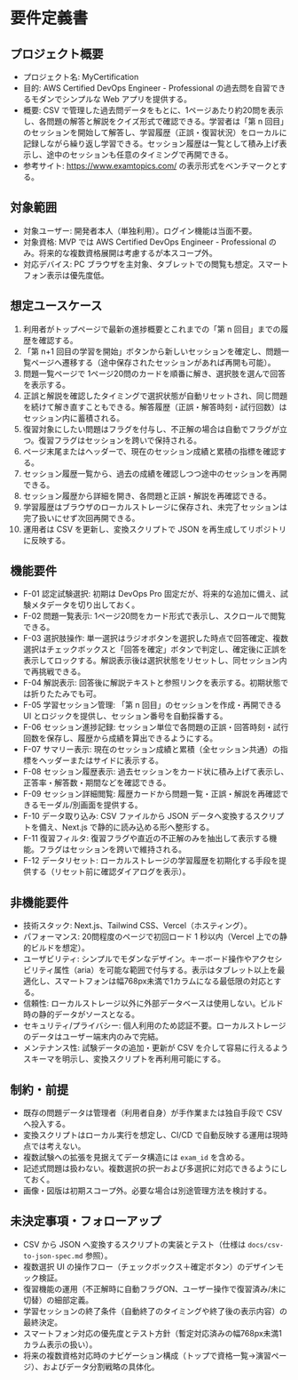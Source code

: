 # 要件定義書

## プロジェクト概要
- プロジェクト名: MyCertification
- 目的: AWS Certified DevOps Engineer - Professional の過去問を自習できるモダンでシンプルな Web アプリを提供する。
- 概要: CSV で管理した過去問データをもとに、1ページあたり約20問を表示し、各問題の解答と解説をクイズ形式で確認できる。学習者は「第 n 回目」のセッションを開始して解答し、学習履歴（正誤・復習状況）をローカルに記録しながら繰り返し学習できる。セッション履歴は一覧として積み上げ表示し、途中のセッションも任意のタイミングで再開できる。
- 参考サイト: https://www.examtopics.com/ の表示形式をベンチマークとする。

## 対象範囲
- 対象ユーザー: 開発者本人（単独利用）。ログイン機能は当面不要。
- 対象資格: MVP では AWS Certified DevOps Engineer - Professional のみ。将来的な複数資格展開は考慮するが本スコープ外。
- 対応デバイス: PC ブラウザを主対象、タブレットでの閲覧も想定。スマートフォン表示は優先度低。

## 想定ユースケース
1. 利用者がトップページで最新の進捗概要とこれまでの「第 n 回目」までの履歴を確認する。
2. 「第 n+1 回目の学習を開始」ボタンから新しいセッションを確定し、問題一覧ページへ遷移する（途中保存されたセッションがあれば再開も可能）。
3. 問題一覧ページで 1ページ20問のカードを順番に解き、選択肢を選んで回答を表示する。
4. 正誤と解説を確認したタイミングで選択状態が自動リセットされ、同じ問題を続けて解き直すこともできる。解答履歴（正誤・解答時刻・試行回数）はセッション内に蓄積される。
5. 復習対象にしたい問題はフラグを付与し、不正解の場合は自動でフラグが立つ。復習フラグはセッションを跨いで保持される。
6. ページ末尾またはヘッダーで、現在のセッション成績と累積の指標を確認する。
7. セッション履歴一覧から、過去の成績を確認しつつ途中のセッションを再開できる。
8. セッション履歴から詳細を開き、各問題と正誤・解説を再確認できる。
9. 学習履歴はブラウザのローカルストレージに保存され、未完了セッションは完了扱いにせず次回再開できる。
10. 運用者は CSV を更新し、変換スクリプトで JSON を再生成してリポジトリに反映する。

## 機能要件
- F-01 認定試験選択: 初期は DevOps Pro 固定だが、将来的な追加に備え、試験メタデータを切り出しておく。
- F-02 問題一覧表示: 1ページ20問をカード形式で表示し、スクロールで閲覧できる。
- F-03 選択肢操作: 単一選択はラジオボタンを選択した時点で回答確定、複数選択はチェックボックスと「回答を確定」ボタンで判定し、確定後に正誤を表示してロックする。解説表示後は選択状態をリセットし、同セッション内で再挑戦できる。
- F-04 解説表示: 回答後に解説テキストと参照リンクを表示する。初期状態では折りたたみでも可。
- F-05 学習セッション管理: 「第 n 回目」のセッションを作成・再開できる UI とロジックを提供し、セッション番号を自動採番する。
- F-06 セッション進捗記録: セッション単位で各問題の正誤・回答時刻・試行回数を保存し、履歴から成績を算出できるようにする。
- F-07 サマリー表示: 現在のセッション成績と累積（全セッション共通）の指標をヘッダーまたはサイドに表示する。
- F-08 セッション履歴表示: 過去セッションをカード状に積み上げて表示し、正答率・解答数・期間などを確認できる。
- F-09 セッション詳細閲覧: 履歴カードから問題一覧・正誤・解説を再確認できるモーダル/別画面を提供する。
- F-10 データ取り込み: CSV ファイルから JSON データへ変換するスクリプトを備え、Next.js で静的に読み込める形へ整形する。
- F-11 復習フィルタ: 復習フラグや直近の不正解のみを抽出して表示する機能。フラグはセッションを跨いで維持される。
- F-12 データリセット: ローカルストレージの学習履歴を初期化する手段を提供する（リセット前に確認ダイアログを表示）。

## 非機能要件
- 技術スタック: Next.js、Tailwind CSS、Vercel（ホスティング）。
- パフォーマンス: 20問程度のページで初回ロード 1 秒以内（Vercel 上での静的ビルドを想定）。
- ユーザビリティ: シンプルでモダンなデザイン。キーボード操作やアクセシビリティ属性（aria）を可能な範囲で付与する。表示はタブレット以上を最適化し、スマートフォンは幅768px未満で1カラムになる最低限の対応とする。
- 信頼性: ローカルストレージ以外に外部データベースは使用しない。ビルド時の静的データがソースとなる。
- セキュリティ/プライバシー: 個人利用のため認証不要。ローカルストレージのデータはユーザー端末内のみで完結。
- メンテナンス性: 試験データの追加・更新が CSV を介して容易に行えるようスキーマを明示し、変換スクリプトを再利用可能にする。

## 制約・前提
- 既存の問題データは管理者（利用者自身）が手作業または独自手段で CSV へ投入する。
- 変換スクリプトはローカル実行を想定し、CI/CD で自動反映する運用は現時点では考えない。
- 複数試験への拡張を見据えてデータ構造には `exam_id` を含める。
- 記述式問題は扱わない。複数選択の択一および多選択に対応できるようにしておく。
- 画像・図版は初期スコープ外。必要な場合は別途管理方法を検討する。

## 未決定事項・フォローアップ
- CSV から JSON へ変換するスクリプトの実装とテスト（仕様は `docs/csv-to-json-spec.md` 参照）。
- 複数選択 UI の操作フロー（チェックボックス＋確定ボタン）のデザインモック検証。
- 復習機能の運用（不正解時に自動フラグON、ユーザー操作で復習済み/未に切替）の細部定義。
- 学習セッションの終了条件（自動終了のタイミングや終了後の表示内容）の最終決定。
- スマートフォン対応の優先度とテスト方針（暫定対応済みの幅768px未満1カラム表示の扱い）。
- 将来の複数資格対応時のナビゲーション構成（トップで資格一覧→演習ページ）、およびデータ分割戦略の具体化。
